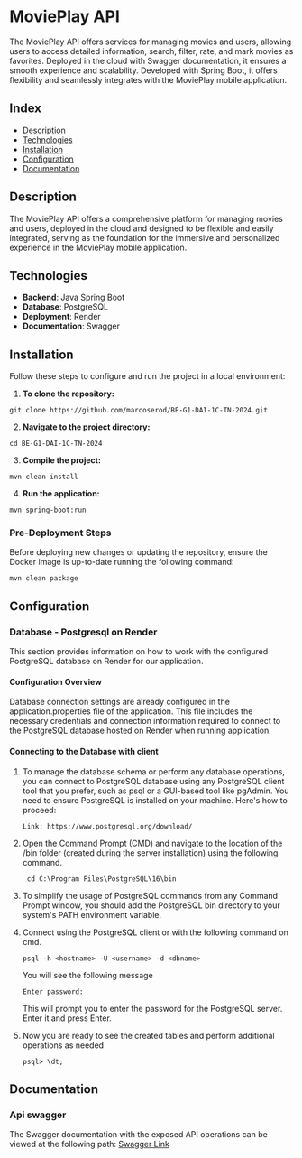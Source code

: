 # MoviePlay API

The MoviePlay API offers services for managing movies and users, allowing users to access detailed information, 
search, filter, rate, and mark movies as favorites. Deployed in the cloud with Swagger documentation, it ensures a 
smooth experience and scalability. Developed with Spring Boot, it offers flexibility and seamlessly integrates with 
the MoviePlay mobile application.

## Index

- [Description](#description)
- [Technologies](#technologies)
- [Installation](#installation)
- [Configuration](#configuration)
- [Documentation](#documentation)


## Description

The MoviePlay API offers a comprehensive platform for managing movies and users, deployed in the cloud and designed 
to be flexible and easily integrated, serving as the foundation for the immersive and personalized experience in 
the MoviePlay mobile application.

## Technologies

- **Backend**: Java Spring Boot
- **Database**: PostgreSQL
- **Deployment**: Render
- **Documentation**: Swagger

## Installation

Follow these steps to configure and run the project in a local environment:

1. **To clone the repository:**
```
git clone https://github.com/marcoserod/BE-G1-DAI-1C-TN-2024.git
```
2. **Navigate to the project directory:**
```
cd BE-G1-DAI-1C-TN-2024
```
3. **Compile the project:**
```
mvn clean install
```
4. **Run the application:**
```
mvn spring-boot:run
```


### Pre-Deployment Steps

Before deploying new changes or updating the repository, ensure the Docker image is up-to-date running the following 
command:
```
mvn clean package 
```


## Configuration
### Database - Postgresql on Render
This section provides information on how to work with the configured PostgreSQL database on Render for 
our application.
#### Configuration Overview
Database connection settings are already configured in the application.properties file of the application. 
This file includes the necessary credentials and connection information required to connect to the PostgreSQL 
database hosted on Render when running application.

#### Connecting to the Database with client
1. To manage the database schema or perform any database operations, you can connect to PostgreSQL database using any 
PostgreSQL client tool that you prefer, such as psql or a GUI-based tool like pgAdmin. You need to ensure PostgreSQL is 
installed on your machine. Here's how to proceed:

     ```
     Link: https://www.postgresql.org/download/
     ```

2. Open the Command Prompt (CMD) and navigate to the location of the /bin folder (created during the server installation) 
using the following command. 

    ```
     cd C:\Program Files\PostgreSQL\16\bin
    ```
3. To simplify the usage of PostgreSQL commands from any Command Prompt window, you should add
   the PostgreSQL bin directory to your system's PATH environment variable. 

4. Connect using the PostgreSQL client or with the following command on cmd. 

    ```
    psql -h <hostname> -U <username> -d <dbname>
    ```
   You will see the following message
    ```
    Enter password:
    ```
   This will prompt you to enter the password for the PostgreSQL server. Enter it and press Enter.

5. Now you are ready to see the created tables and perform additional operations as needed

   ```
   psql> \dt;
   ```

## Documentation
### Api swagger
The Swagger documentation with the exposed API operations can be viewed at the following path:
[ Swagger Link ](https://app.swaggerhub.com/apis/Grupo_01/Grupo_01_DAI/1.1.5 "Swagger")
